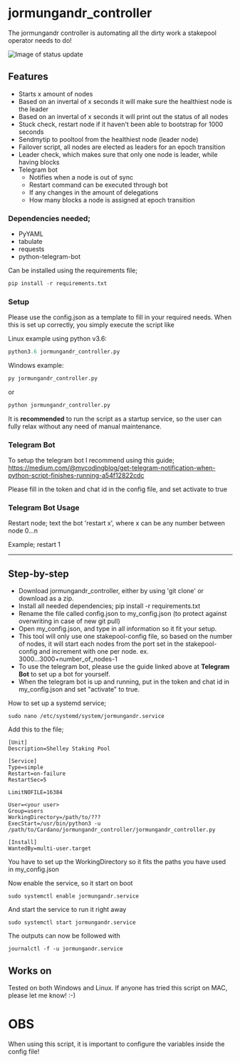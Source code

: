 # jormungandr_controller
The jormungandr controller is automating all the dirty work a stakepool operator needs to do!

![Image of status update](https://raw.githubusercontent.com/kunoada/Cardano/master/jormungandr_controller/jormungandr_controller_stat_update.PNG)

## Features
- Starts x amount of nodes
- Based on an invertal of x seconds it will make sure the healthiest node is the leader
- Based on an invertal of x seconds it will print out the status of all nodes 
- Stuck check, restart node if it haven't been able to bootstrap for 1000 seconds
- Sendmytip to pooltool from the healthiest node (leader node)
- Failover script, all nodes are elected as leaders for an epoch transition
- Leader check, which makes sure that only one node is leader, while having blocks
- Telegram bot 
    - Notifies when a node is out of sync 
    - Restart command can be executed through bot
    - If any changes in the amount of delegations
    - How many blocks a node is assigned at epoch transition

### Dependencies needed;
- PyYAML
- tabulate
- requests
- python-telegram-bot

Can be installed using the requirements file;
```python
pip install -r requirements.txt
```

### Setup
Please use the config.json as a template to fill in your required needs. When this is set up correctly, you simply execute the script like

Linux example using python v3.6:
```python
python3.6 jormungandr_controller.py
```

Windows example:
```python
py jormungandr_controller.py
```
or
```python
python jormungandr_controller.py
```

It is **recommended** to run the script as a startup service, so the user can fully relax without any need of manual maintenance.

### Telegram Bot

To setup the telegram bot I recommend using this guide; https://medium.com/@mycodingblog/get-telegram-notification-when-python-script-finishes-running-a54f12822cdc

Please fill in the token and chat id in the config file, and set activate to true

### Telegram Bot Usage

  Restart node; text the bot 'restart x', where x can be any number between node 0...n
  
  Example; restart 1

---------------------
## Step-by-step

- Download jormungandr_controller, either by using 'git clone' or download as a zip.
- Install all needed dependencies; pip install -r requirements.txt
- Rename the file called config.json to my_config.json (to protect against overwriting in case of new git pull)
- Open my_config.json, and type in all information so it fit your setup.
- This tool will only use one stakepool-config file, so based on the number of nodes, it will start each nodes from the port set in the stakepool-config and increment with one per node. ex. 3000...3000+number_of_nodes-1
- To use the telegram bot, please use the guide linked above at **Telegram Bot** to set up a bot for yourself.
- When the telegram bot is up and running, put in the token and chat id in my_config.json and set "activate" to true.

How to set up a systemd service;

```
sudo nano /etc/systemd/system/jormungandr.service
```
Add this to the file;

```
[Unit]
Description=Shelley Staking Pool

[Service]
Type=simple
Restart=on-failure
RestartSec=5

LimitNOFILE=16384

User=<your user>
Group=users
WorkingDirectory=/path/to/???
ExecStart=/usr/bin/python3 -u /path/to/Cardano/jormungandr_controller/jormungandr_controller.py

[Install]
WantedBy=multi-user.target
```
You have to set up the WorkingDirectory so it fits the paths you have used in my_config.json

Now enable the service, so it start on boot
```
sudo systemctl enable jormungandr.service
```
And start the service to run it right away
```
sudo systemctl start jormungandr.service
```
The outputs can now be followed with
```
journalctl -f -u jormungandr.service
```


## Works on
Tested on both Windows and Linux. If anyone has tried this script on MAC, please let me know! :-)
# OBS 
When using this script, it is important to configure the variables inside the config file!
